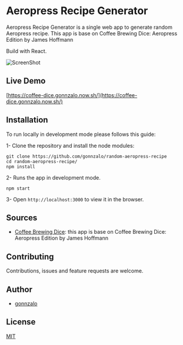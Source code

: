 # Aeropress Recipe Generator

Aeropress Recipe Generator is a single web app to generate random Aeropress recipe. This app is base on Coffee Brewing Dice: Aeropress Edition by James Hoffmann

Build with React.

![ScreenShot](https://raw.github.com/gonnzalo/personal-website/master/src/images/coffee.png)

## Live Demo

[https://coffee-dice.gonnzalo.now.sh/](https://coffee-dice.gonnzalo.now.sh/)

## Installation

To run locally in development mode please follows this guide:

1- Clone the repository and install the node modules:

```shell
git clone https://github.com/gonnzalo/random-aeropress-recipe
cd random-aeropress-recipe/
npm install
```

2- Runs the app in development mode.

```shell
npm start
```

3- Open `http://localhost:3000` to view it in the browser.

## Sources

- [Coffee Brewing Dice](https://www.youtube.com/watch?v=SHdXC_88_2g&feature=youtu.be): this app is base on Coffee Brewing Dice: Aeropress Edition by James Hoffmann

## Contributing

Contributions, issues and feature requests are welcome.

## Author

- [gonnzalo](https://github.com/gonnzalo)

## License

[MIT](https://choosealicense.com/licenses/mit/)
